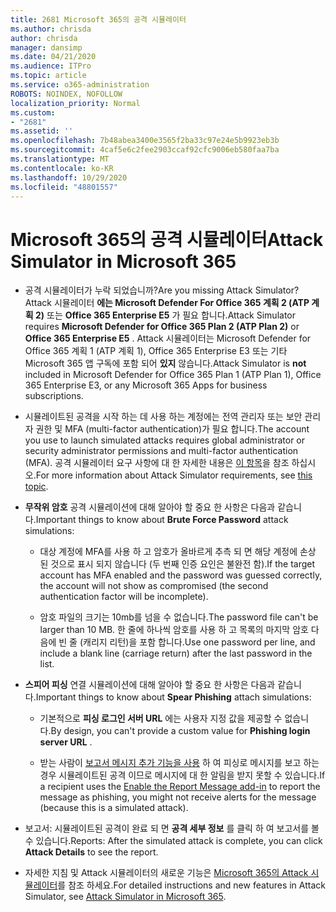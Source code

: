 ```yaml
---
title: 2681 Microsoft 365의 공격 시뮬레이터
ms.author: chrisda
author: chrisda
manager: dansimp
ms.date: 04/21/2020
ms.audience: ITPro
ms.topic: article
ms.service: o365-administration
ROBOTS: NOINDEX, NOFOLLOW
localization_priority: Normal
ms.custom:
- "2681"
ms.assetid: ''
ms.openlocfilehash: 7b48abea3400e3565f2ba33c97e24e5b9923eb3b
ms.sourcegitcommit: 4caf5e6c2fee2903ccaf92cfc9006eb580faa7ba
ms.translationtype: MT
ms.contentlocale: ko-KR
ms.lasthandoff: 10/29/2020
ms.locfileid: "48801557"
---
```

# <a name="attack-simulator-in-microsoft-365"></a><span data-ttu-id="992c5-102">Microsoft 365의 공격 시뮬레이터</span><span class="sxs-lookup"><span data-stu-id="992c5-102">Attack Simulator in Microsoft 365</span></span>

- <span data-ttu-id="992c5-103">공격 시뮬레이터가 누락 되었습니까?</span><span class="sxs-lookup"><span data-stu-id="992c5-103">Are you missing Attack Simulator?</span></span> <span data-ttu-id="992c5-104">Attack 시뮬레이터 **에는 Microsoft Defender For Office 365 계획 2 (ATP 계획 2)** 또는 **Office 365 Enterprise E5** 가 필요 합니다.</span><span class="sxs-lookup"><span data-stu-id="992c5-104">Attack Simulator requires **Microsoft Defender for Office 365 Plan 2 (ATP Plan 2)** or **Office 365 Enterprise E5** .</span></span> <span data-ttu-id="992c5-105">Attack 시뮬레이터는 Microsoft Defender for Office 365 계획 1 (ATP 계획 1), Office 365 Enterprise E3 또는 기타 Microsoft 365 앱 구독에 포함 되어 **있지** 않습니다.</span><span class="sxs-lookup"><span data-stu-id="992c5-105">Attack Simulator is **not** included in Microsoft Defender for Office 365 Plan 1 (ATP Plan 1), Office 365 Enterprise E3, or any Microsoft 365 Apps for business subscriptions.</span></span>

- <span data-ttu-id="992c5-106">시뮬레이트된 공격을 시작 하는 데 사용 하는 계정에는 전역 관리자 또는 보안 관리자 권한 및 MFA (multi-factor authentication)가 필요 합니다.</span><span class="sxs-lookup"><span data-stu-id="992c5-106">The account you use to launch simulated attacks requires global administrator or security administrator permissions and multi-factor authentication (MFA).</span></span> <span data-ttu-id="992c5-107">공격 시뮬레이터 요구 사항에 대 한 자세한 내용은 [이 항목](https://docs.microsoft.com/microsoft-365/security/office-365-security/attack-simulator)을 참조 하십시오.</span><span class="sxs-lookup"><span data-stu-id="992c5-107">For more information about Attack Simulator requirements, see [this topic](https://docs.microsoft.com/microsoft-365/security/office-365-security/attack-simulator).</span></span>

- <span data-ttu-id="992c5-108">**무작위 암호** 공격 시뮬레이션에 대해 알아야 할 중요 한 사항은 다음과 같습니다.</span><span class="sxs-lookup"><span data-stu-id="992c5-108">Important things to know about **Brute Force Password** attack simulations:</span></span>

  - <span data-ttu-id="992c5-109">대상 계정에 MFA를 사용 하 고 암호가 올바르게 추측 되 면 해당 계정에 손상 된 것으로 표시 되지 않습니다 (두 번째 인증 요인은 불완전 함).</span><span class="sxs-lookup"><span data-stu-id="992c5-109">If the target account has MFA enabled and the password was guessed correctly, the account will not show as compromised (the second authentication factor will be incomplete).</span></span>

  - <span data-ttu-id="992c5-110">암호 파일의 크기는 10mb를 넘을 수 없습니다.</span><span class="sxs-lookup"><span data-stu-id="992c5-110">The password file can't be larger than 10 MB.</span></span> <span data-ttu-id="992c5-111">한 줄에 하나씩 암호를 사용 하 고 목록의 마지막 암호 다음에 빈 줄 (캐리지 리턴)을 포함 합니다.</span><span class="sxs-lookup"><span data-stu-id="992c5-111">Use one password per line, and include a blank line (carriage return) after the last password in the list.</span></span>

- <span data-ttu-id="992c5-112">**스피어 피싱** 연결 시뮬레이션에 대해 알아야 할 중요 한 사항은 다음과 같습니다.</span><span class="sxs-lookup"><span data-stu-id="992c5-112">Important things to know about **Spear Phishing** attach simulations:</span></span>

  - <span data-ttu-id="992c5-113">기본적으로 **피싱 로그인 서버 URL** 에는 사용자 지정 값을 제공할 수 없습니다.</span><span class="sxs-lookup"><span data-stu-id="992c5-113">By design, you can't provide a custom value for **Phishing login server URL** .</span></span>

  - <span data-ttu-id="992c5-114">받는 사람이 [보고서 메시지 추가 기능을 사용](https://docs.microsoft.com/microsoft-365/security/office-365-security/enable-the-report-message-add-in) 하 여 피싱로 메시지를 보고 하는 경우 시뮬레이트된 공격 이므로 메시지에 대 한 알림을 받지 못할 수 있습니다.</span><span class="sxs-lookup"><span data-stu-id="992c5-114">If a recipient uses the [Enable the Report Message add-in](https://docs.microsoft.com/microsoft-365/security/office-365-security/enable-the-report-message-add-in) to report the message as phishing, you might not receive alerts for the message (because this is a simulated attack).</span></span>

- <span data-ttu-id="992c5-115">보고서: 시뮬레이트된 공격이 완료 되 면 **공격 세부 정보** 를 클릭 하 여 보고서를 볼 수 있습니다.</span><span class="sxs-lookup"><span data-stu-id="992c5-115">Reports: After the simulated attack is complete, you can click **Attack Details** to see the report.</span></span>

- <span data-ttu-id="992c5-116">자세한 지침 및 Attack 시뮬레이터의 새로운 기능은 [Microsoft 365의 Attack 시뮬레이터](https://docs.microsoft.com/microsoft-365/security/office-365-security/attack-simulator)를 참조 하세요.</span><span class="sxs-lookup"><span data-stu-id="992c5-116">For detailed instructions and new features in Attack Simulator, see [Attack Simulator in Microsoft 365](https://docs.microsoft.com/microsoft-365/security/office-365-security/attack-simulator).</span></span>
